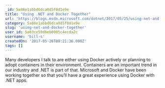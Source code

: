 ```yaml
---
_id: 5a88e1abbd6dca0d5f0d1e9e
title: "Using .NET and Docker Together"
url: 'https://blogs.msdn.microsoft.com/dotnet/2017/05/25/using-net-and-docker-together/'
category: 5a88e1abbd6dca0d5f0d1e9e
slug: 'using-net-and-docker-together'
user_id: 5a83ce59d6eb0005c4ecda2c
username: 'bill-s'
createdOn: '2017-05-26T08:21:36.000Z'
tags: []
---
```


Many developers I talk to are either using Docker actively or planning to adopt containers in their environment. Containers are an important trend in our industry and .NET is part of that. Microsoft and Docker have been working together so that you’ll have a great experience using Docker with .NET apps.
